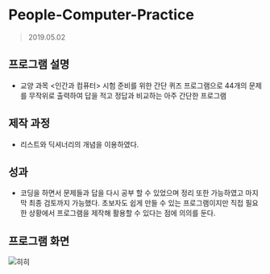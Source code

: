 # People-Computer-Practice
> 2019.05.02 

## 프로그램 설명
- 교양 과목 &lt;인간과 컴퓨터> 시험 준비를 위한 간단 퀴즈 프로그램으로 44개의 문제를 무작위로 출력하여 답을 적고 정답과 비교하는 아주 간단한 프로그램

## 제작 과정
- 리스트와 딕셔너리의 개념을 이용하였다.

## 성과
- 코딩을 하면서 문제들과 답을 다시 공부 할 수 있었으며 정리 또한 가능하였고 마지막 최종 검토까지 가능했다. 초보자도 쉽게 만들 수 있는 프로그램이지만 직접 필요한 상황에서 프로그램을 제작해 활용할 수 있다는 점에 의의를 둔다.

## 프로그램 화면
![히히](https://user-images.githubusercontent.com/46768743/57054103-6a5bb000-6ccd-11e9-8926-d3da9e918e3a.PNG)

